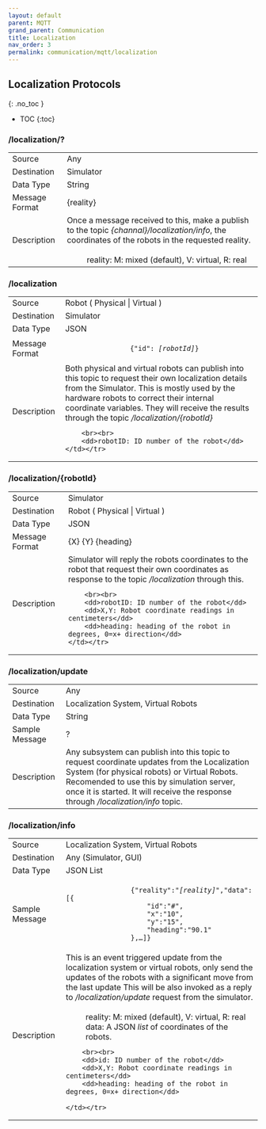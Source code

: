 ```yaml
---
layout: default
parent: MQTT
grand_parent: Communication
title: Localization
nav_order: 3
permalink: communication/mqtt/localization
---
```


## Localization Protocols
{: .no_toc }

- TOC
{:toc}

###  /localization/?

<table>
    <tr><td>Source</td><td>Any</td></tr>
    <tr><td>Destination</td><td>Simulator</td></tr>
    <tr><td>Data Type</td><td>String</td></tr>
    <tr><td>Message Format</td><td>
        {reality}
    </td></tr>
    <tr><td>Description</td><td>
        Once a message received to this, make a publish to the topic
        <i>{channal}/localization/info</i>, the coordinates of the robots in the requested reality.
        <br><br>
        <dd>reality: M: mixed (default), V: virtual, R: real</dd>
    </td></tr>
</table>

### /localization

<table>
    <tr><td>Source</td><td>Robot ( Physical | Virtual )</td></tr>
    <tr><td>Destination</td><td>Simulator</td></tr>
    <tr><td>Data Type</td><td>JSON</td></tr>
    <tr><td>Message Format</td><td>
        <div class="language-json highlighter-rouge">
            <code class="highlight">
                {"id": <i>[robotId]</i>}
            </code>
        </div>
    </td></tr>
    <tr><td>Description</td><td>
        Both physical and virtual robots can publish into this topic to request their own localization details
        from the Simulator. This is mostly used by the hardware robots to correct their internal coordinate variables.
        They will receive the results through the topic <i>/localization/{robotId}</i>

        <br><br>
        <dd>robotID: ID number of the robot</dd>
    </td></tr>
</table>

### /localization/{robotId}

<table>
    <tr><td>Source</td><td>Simulator</td></tr>
    <tr><td>Destination</td><td>Robot ( Physical | Virtual ) </td></tr>
    <tr><td>Data Type</td><td>JSON</td></tr>
    <tr><td>Message Format</td><td>
        {X} {Y} {heading}
    </td></tr>
    <tr><td>Description</td><td>
        Simulator will reply the robots coordinates to the robot that request their own
        coordinates as response to the topic <i>/localization</i> through this.

        <br><br>
        <dd>robotID: ID number of the robot</dd>
        <dd>X,Y: Robot coordinate readings in centimeters</dd>
        <dd>heading: heading of the robot in degrees, 0=x+ direction</dd>
    </td></tr>
</table>

###  /localization/update

<table>
    <tr><td>Source</td><td>Any</td></tr>
    <tr><td>Destination</td><td>Localization System, Virtual Robots
    </td></tr>
    <tr><td>Data Type</td><td>String</td></tr>
    <tr><td>Sample Message</td><td>
        ?
    </td></tr>
    <tr><td>Description</td><td>
        Any subsystem can publish into this topic to request coordinate updates from the
        Localization System (for physical robots) or Virtual Robots. Recomended to use this by
        simulation server, once it is started. It will receive the response through <i>/localization/info</i> topic.
    </td></tr>
</table>

###  /localization/info

<table>
    <tr><td>Source</td><td>Localization System, Virtual Robots
    </td></tr>
    <tr><td>Destination</td><td>Any (Simulator, GUI)</td></tr>
    <tr><td>Data Type</td><td>JSON List</td></tr>
    <tr><td>Sample Message</td><td>
        <div class="language-json highlighter-rouge">
            <code class="highlight">
                {"reality":"<i>[reality]</i>","data":[{
                    "id":"#",
                    "x":"10",
                    "y":"15",
                    "heading":"90.1"
                },…]}
            </code>
        </div>
    </td></tr>
    <tr><td>Description</td><td>
        This is an event triggered update from the localization system or virtual robots,
        only send the updates of the robots with a significant move from the last update
        This will be also invoked as a reply to <i>/localization/update</i> request from the simulator.
        <br><br>
        <dd>reality: M: mixed (default), V: virtual, R: real</dd>
        <dd>data: A JSON <i>list</i> of coordinates of the robots.</dd>

        <br><br>
        <dd>id: ID number of the robot</dd>
        <dd>X,Y: Robot coordinate readings in centimeters</dd>
        <dd>heading: heading of the robot in degrees, 0=x+ direction</dd>

    </td></tr>
</table>
